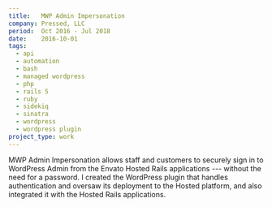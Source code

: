 ```yaml
---
title:   MWP Admin Impersonation
company: Pressed, LLC
period:  Oct 2016 - Jul 2018
date:    2016-10-01
tags:
  - api
  - automation
  - bash
  - managed wordpress
  - php
  - rails 5
  - ruby
  - sidekiq
  - sinatra
  - wordpress
  - wordpress plugin
project_type: work
---
```


MWP Admin Impersonation allows staff and customers to securely sign in to
WordPress Admin from the Envato Hosted Rails applications --- without the need
for a password. I created the WordPress plugin that handles authentication and
oversaw its deployment to the Hosted platform, and also integrated it with the
Hosted Rails applications.

<!--
**Biggest Challenge:** 

**Biggest Triumph:**
-->
